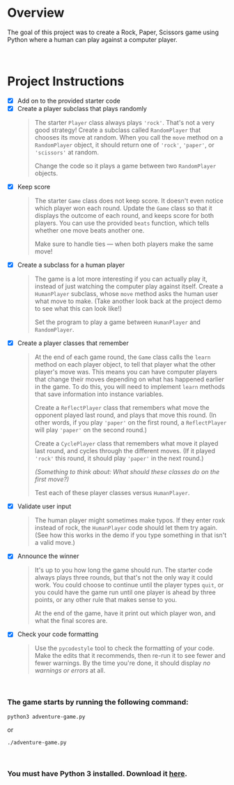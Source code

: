 # Overview

The goal of this project was to create a Rock, Paper, Scissors game using Python where a human can play against a computer player.

<p>&nbsp;</p>

# Project Instructions
* [x] Add on to the provided starter code
* [x] Create a player subclass that plays randomly
    > The starter `Player` class always plays `'rock'`. That's not a very good strategy! Create a subclass called `RandomPlayer` that chooses its move at random. When you call the `move` method on a `RandomPlayer` object, it should return one of `'rock'`, `'paper'`, or `'scissors'` at random. 
    >
    > Change the code so it plays a game between two `RandomPlayer` objects.
* [x] Keep score
    > The starter `Game` class does not keep score. It doesn't even notice which player won each round. Update the `Game` class so that it displays the outcome of each round, and keeps score for both players. You can use the provided `beats` function, which tells whether one move beats another one. 
    >
    > Make sure to handle ties — when both players make the same move!
* [x] Create a subclass for a human player
    > The game is a lot more interesting if you can actually play it, instead of just watching the computer play against itself. Create a `HumanPlayer` subclass, whose `move` method asks the human user what move to make. (Take another look back at the project demo to see what this can look like!)
    >
    > Set the program to play a game between `HumanPlayer` and `RandomPlayer`.
* [x] Create a player classes that remember
    > At the end of each game round, the `Game` class calls the `learn` method on each player object, to tell that player what the other player's move was. This means you can have computer players that change their moves depending on what has happened earlier in the game. To do this, you will need to implement `learn` methods that save information into instance variables.
    >
    > Create a `ReflectPlayer` class that remembers what move the opponent played last round, and plays that move this round. (In other words, if you play `'paper'` on the first round, a `ReflectPlayer` will play `'paper'` on the second round.)
    >
    > Create a `CyclePlayer` class that remembers what move it played last round, and cycles through the different moves. (If it played `'rock'` this round, it should play `'paper'` in the next round.)
    >
    > _(Something to think about: What should these classes do on the first move?)_
    >
    > Test each of these player classes versus `HumanPlayer`.
* [x] Validate user input
    > The human player might sometimes make typos. If they enter roxk instead of rock, the `HumanPlayer` code should let them try again. (See how this works in the demo if you type something in that isn't a valid move.)
* [x] Announce the winner
    > It's up to you how long the game should run. The starter code always plays three rounds, but that's not the only way it could work. You could choose to continue until the player types `quit`, or you could have the game run until one player is ahead by three points, or any other rule that makes sense to you.
    >
    > At the end of the game, have it print out which player won, and what the final scores are.
* [x] Check your code formatting
    > Use the `pycodestyle` tool to check the formatting of your code. Make the edits that it recommends, then re-run it to see fewer and fewer warnings. By the time you're done, it should display _no warnings or errors_ at all. 

<p>&nbsp;</p>


### The game starts by running the following command:
```
python3 adventure-game.py
```
or
```
./adventure-game.py
```

<p>&nbsp;</p>

### You must have Python 3 installed. Download it [here](https://www.python.org/downloads/).